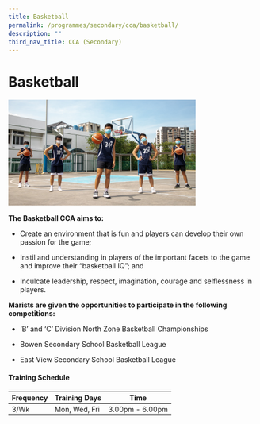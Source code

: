 ```yaml
---
title: Basketball
permalink: /programmes/secondary/cca/basketball/
description: ""
third_nav_title: CCA (Secondary)
---
```

# Basketball

<img src="/images/CCA/Secondary/Basketball_1.jpg"  
     style="width:75%">


**The Basketball CCA aims to:** 

*   Create an environment that is fun and players can develop their own passion for the game;   
    
*   Instil and understanding in players of the important facets to the game and improve their “basketball IQ”; and   
    
*   Inculcate leadership, respect, imagination, courage and selflessness in players. 

  

**Marists are given the opportunities to participate in the following competitions:** 

*   ‘B’ and ‘C’ Division North Zone Basketball Championships  
    
*   Bowen Secondary School Basketball League   
    
*   East View Secondary School Basketball League


#### Training Schedule

<table>
<thead>
  <tr>
    <th>Frequency</th>
    <th>Training Days</th>
    <th>Time</th>
  </tr>
</thead>
<tbody>
  <tr>
    <td>3/Wk</td>
    <td>Mon, Wed,  Fri </td>
    <td>3.00pm - 6.00pm</td>
  </tr>
</tbody>
</table>